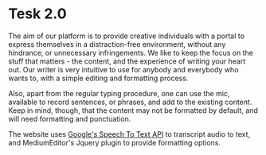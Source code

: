 # Tesk 2.0

The aim of our platform is to provide creative individuals with a portal to express themselves in a distraction-free environment, without any hindrance, or unnecessary infringements. We like to keep the focus on the stuff that matters - the content, and the experience of writing your heart out. 
Our writer is very intuitive to use for anybody and everybody who wants to, with a simple editing and formatting process.

Also, apart from the regular typing procedure, one can use the mic, available to record sentences, or phrases, and add to the existing content. Keep in mind, though, that the content may not be formatted by default, and will need formatting and punctuation.

The website uses <a href="https://gist.github.com/alotaiba/1730160">Google's Speech To Text API</a> to transcript audio to text, and MediumEditor's Jquery plugin to provide formatting options.
